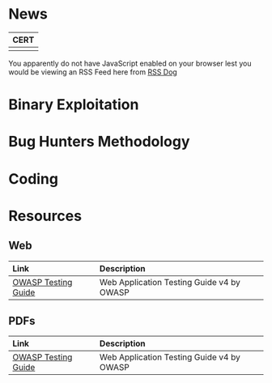 <!-- TITLE: Home -->
<!-- SUBTITLE: A quick summary of Home -->

# News
| CERT |
| :--- |
| <script type="text/javascript" language="javascript" src="https://www.rssdog.com/index.php?url=https%3A%2F%2Fwww.us-cert.gov%2Fncas%2Fcurrent-activity.xml&amp;mode=javascript&amp;showonly=&amp;maxitems=6&amp;showdescs=1&amp;desctrim=128&amp;descmax=0&amp;tabwidth=50%25&amp;linktarget=_blank&amp;textsize=inherit&amp;bordercol=%23d4d0c8&amp;headbgcol=%23999999&amp;headtxtcol=%23ffffff&amp;titlebgcol=%23f1eded&amp;titletxtcol=%23000000&amp;itembgcol=%23ffffff&amp;itemtxtcol=%23000000&amp;ctl=0"></script>
<noscript> You apparently do not have JavaScript enabled on your browser lest you would be viewing an RSS Feed here from <a href="//rssdog.com/">RSS Dog</a> </noscript>
# Binary Exploitation
# Bug Hunters Methodology
# Coding
# Resources
## Web
| Link | Description |
| :--- | :--- |
| [OWASP Testing Guide](#) | Web Application Testing Guide v4 by OWASP |

## PDFs
| Link | Description |
| :--- | :--- |
| [OWASP Testing Guide](#) | Web Application Testing Guide v4 by OWASP |

